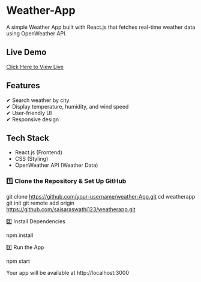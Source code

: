 #  Weather-App

A simple Weather App built with React.js that fetches real-time weather data using OpenWeather API.

##  Live Demo
 [Click Here to View Live](https://github.com/saisaraswathi123/Weather-App/)  

##  Features
✔ Search weather by city  
✔ Display temperature, humidity, and wind speed  
✔ User-friendly UI  
✔ Responsive design  

##  Tech Stack
- React.js (Frontend)
- CSS (Styling)
- OpenWeather API (Weather Data)

### 1️⃣ Clone the Repository & Set Up GitHub

git clone https://github.com/your-username/weather-App.git
cd weatherapp
git init
git remote add origin https://github.com/saisaraswathi123/weatherapp.git

2️⃣ Install Dependencies

npm install

3️⃣ Run the App

npm start

Your app will be available at http://localhost:3000
